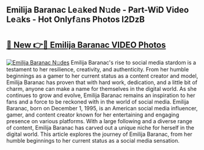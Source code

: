 ## Emilija Baranac Le𝚊ked N𝚞de - Part-WiD Video Le𝚊ks - Hot Onlyf𝚊ns Photos I2DzB

# <h2><a href="http://ab49110.deff.icu/?id=Emilija+Baranac">🔗 New 👉🔴 Emilija Baranac VIDEO Photos</a></h2>

[![Emilija Baranac N𝚞des](https://i.imgur.com/rIISA9y.gif)](http://ab49110.deff.icu/?id=Emilija+Baranac)
Emilija Baranac's rise to social media stardom is a testament to her resilience, creativity, and authenticity. From her humble beginnings as a gamer to her current status as a content creator and model, Emilija Baranac has proven that with hard work, dedication, and a little bit of charm, anyone can make a name for themselves in the digital world. As she continues to grow and evolve, Emilija Baranac remains an inspiration to her fans and a force to be reckoned with in the world of social media. Emilija Baranac, born on December 1, 1995, is an American social media influencer, gamer, and content creator known for her entertaining and engaging presence on various platforms. With a large following and a diverse range of content, Emilija Baranac has carved out a unique niche for herself in the digital world. This article explores the journey of Emilija Baranac, from her humble beginnings to her current status as a social media sensation.
